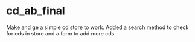 # cd_ab_final
Make and ge a simple cd store to work.
Added a search method to check for cds in store and a form to add more cds
